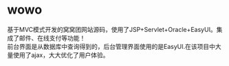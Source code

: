 # wowo

基于MVC模式开发的窝窝团网站源码，使用了JSP+Servlet+Oracle+EasyUI。集成了邮件、在线支付等功能！
</br>
前台界面是从数据库中查询得到的，后台管理界面使用的是EasyUI.在该项目中大量使用了ajax，大大优化了用户体验。
